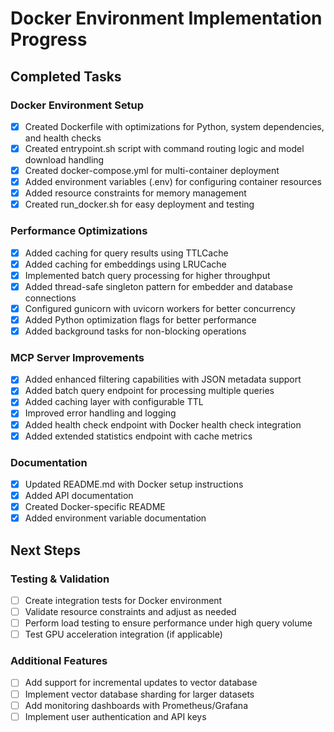 # Docker Environment Implementation Progress

## Completed Tasks

### Docker Environment Setup
- [x] Created Dockerfile with optimizations for Python, system dependencies, and health checks
- [x] Created entrypoint.sh script with command routing logic and model download handling
- [x] Created docker-compose.yml for multi-container deployment
- [x] Added environment variables (.env) for configuring container resources
- [x] Added resource constraints for memory management
- [x] Created run_docker.sh for easy deployment and testing

### Performance Optimizations
- [x] Added caching for query results using TTLCache
- [x] Added caching for embeddings using LRUCache
- [x] Implemented batch query processing for higher throughput
- [x] Added thread-safe singleton pattern for embedder and database connections
- [x] Configured gunicorn with uvicorn workers for better concurrency
- [x] Added Python optimization flags for better performance
- [x] Added background tasks for non-blocking operations

### MCP Server Improvements
- [x] Added enhanced filtering capabilities with JSON metadata support
- [x] Added batch query endpoint for processing multiple queries
- [x] Added caching layer with configurable TTL
- [x] Improved error handling and logging
- [x] Added health check endpoint with Docker health check integration
- [x] Added extended statistics endpoint with cache metrics

### Documentation
- [x] Updated README.md with Docker setup instructions
- [x] Added API documentation
- [x] Created Docker-specific README
- [x] Added environment variable documentation

## Next Steps

### Testing & Validation
- [ ] Create integration tests for Docker environment
- [ ] Validate resource constraints and adjust as needed
- [ ] Perform load testing to ensure performance under high query volume
- [ ] Test GPU acceleration integration (if applicable)

### Additional Features
- [ ] Add support for incremental updates to vector database
- [ ] Implement vector database sharding for larger datasets
- [ ] Add monitoring dashboards with Prometheus/Grafana
- [ ] Implement user authentication and API keys
